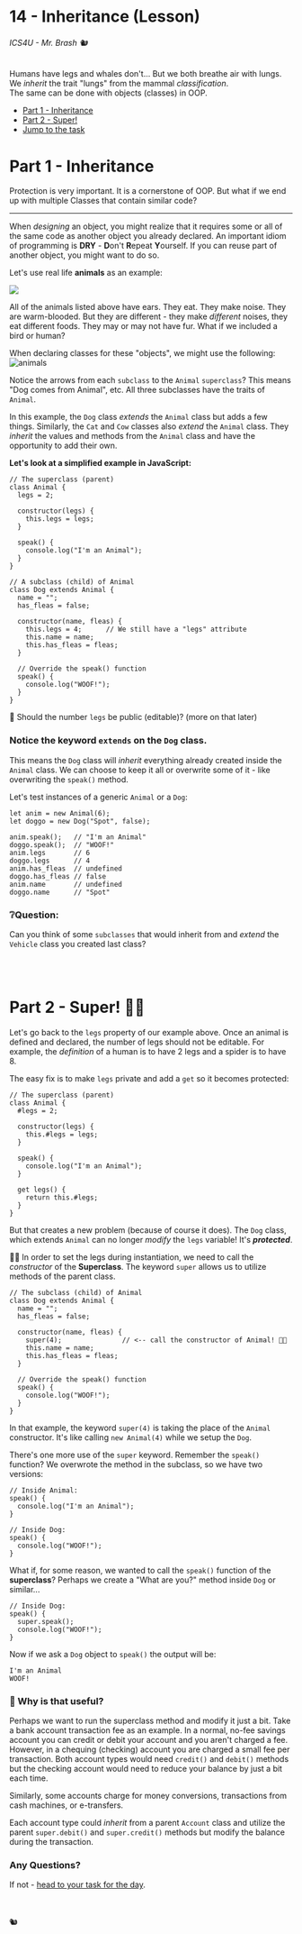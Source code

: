 # 14 - Inheritance (Lesson)

###### ICS4U - Mr. Brash 🐿

Humans have legs and whales don't... But we both breathe air with lungs. We _inherit_ the trait "lungs" from the mammal _classification_.<br>
The same can be done with objects (classes) in OOP.

- [Part 1 - Inheritance](#part-1---inheritance)
- [Part 2 - Super!](#part-2---super-🦸🏻)
- [Jump to the task](TASK.md)


# Part 1 - Inheritance

Protection is very important. It is a cornerstone of OOP. But what if we end up with multiple Classes that contain similar code?

---

When _designing_ an object, you might realize that it requires some or all of the same code as another object you already declared. An important idiom of programming is **DRY** - **D**on't **R**epeat **Y**ourself. If you can reuse part of another object, you might want to do so.

Let's use real life **animals** as an example:

![](assets/inheritance_small.png)

All of the animals listed above have ears. They eat. They make noise. They are warm-blooded. But they are different - they make _different_ noises, they eat different foods. They may or may not have fur. What if we included a bird or human?

When declaring classes for these "objects", we might use the following:
![animals](assets/animals.png)

Notice the arrows from each `subclass` to the `Animal` `superclass`? This means "Dog comes from Animal", etc. All three subclasses have the traits of `Animal`.

In this example, the `Dog` class _extends_ the `Animal` class but adds a few things. Similarly, the `Cat` and `Cow` classes also _extend_ the `Animal` class. They _inherit_ the values and methods from the `Animal` class and have the opportunity to add their own.

**Let's look at a simplified example in JavaScript:**
```JS
// The superclass (parent)
class Animal {
  legs = 2;

  constructor(legs) {
    this.legs = legs;
  }

  speak() {
    console.log("I'm an Animal");
  }
}

// A subclass (child) of Animal
class Dog extends Animal {
  name = "";
  has_fleas = false;

  constructor(name, fleas) {
    this.legs = 4;      // We still have a "legs" attribute
    this.name = name;
    this.has_fleas = fleas;
  }

  // Override the speak() function
  speak() {
    console.log("WOOF!");
  }  
}
```

🤔 Should the number `legs` be public (editable)? (more on that later)

### Notice the keyword `extends` on the `Dog` class.
This means the `Dog` class will _inherit_ everything already created inside the `Animal` class. We can choose to keep it all or overwrite some of it - like overwriting the `speak()` method.

Let's test instances of a generic `Animal` or a `Dog`:
```JS
let anim = new Animal(6);
let doggo = new Dog("Spot", false);

anim.speak();   // "I'm an Animal"
doggo.speak();  // "WOOF!"
anim.legs       // 6
doggo.legs      // 4
anim.has_fleas  // undefined
doggo.has_fleas // false
anim.name       // undefined
doggo.name      // "Spot"
```

### ❔Question:
Can you think of some `subclasses` that would inherit from and _extend_ the `Vehicle` class you created last class?

<br><br>

# Part 2 - Super! 🦸🏻

Let's go back to the `legs` property of our example above. Once an animal is defined and declared, the number of legs should not be editable. For example, the _definition_ of a human is to have 2 legs and a spider is to have 8.

The easy fix is to make `legs` private and add a `get` so it becomes protected:

```JS
// The superclass (parent)
class Animal {
  #legs = 2;

  constructor(legs) {
    this.#legs = legs;
  }

  speak() {
    console.log("I'm an Animal");
  }

  get legs() {
    return this.#legs;
  }
}
```

But that creates a new problem (because of course it does). The `Dog` class, which extends `Animal` can no longer _modify_ the `legs` variable! It's _**protected**_.

🦸🏻 In order to set the legs during instantiation, we need to call the _constructor_ of the **Superclass**. The keyword `super` allows us to utilize methods of the parent class.

```JS
// The subclass (child) of Animal
class Dog extends Animal {
  name = "";
  has_fleas = false;

  constructor(name, fleas) {
    super(4);               // <-- call the constructor of Animal! 🦸🏻
    this.name = name;
    this.has_fleas = fleas;
  }

  // Override the speak() function
  speak() {
    console.log("WOOF!");
  }  
}
```

In that example, the keyword `super(4)` is taking the place of the `Animal` constructor. It's like calling `new Animal(4)` while we setup the `Dog`.

There's one more use of the `super` keyword. Remember the `speak()` function? We overwrote the method in the subclass, so we have two versions:
```JS
// Inside Animal:
speak() {
  console.log("I'm an Animal");
}

// Inside Dog:
speak() {
  console.log("WOOF!");
}
```

What if, for some reason, we wanted to call the `speak()` function of the **superclass**? Perhaps we create a "What are you?" method inside `Dog` or similar... 

```JS
// Inside Dog:
speak() {
  super.speak();
  console.log("WOOF!");
}
```

Now if we ask a `Dog` object to `speak()` the output will be:
```Text
I'm an Animal
WOOF!
```

### 🤔 Why is that useful?
Perhaps we want to run the superclass method and modify it just a bit. Take a bank account transaction fee as an example. In a normal, no-fee savings account you can credit or debit your account and you aren't charged a fee. However, in a chequing (checking) account you are charged a small fee per transaction. Both account types would need `credit()` and `debit()` methods but the checking account would need to reduce your balance by just a bit each time.

Similarly, some accounts charge for money conversions, transactions from cash machines, or e-transfers.

Each account type could _inherit_ from a parent `Account` class and utilize the parent `super.debit()` and `super.credit()` methods but modify the balance during the transaction.

### Any Questions?

If not - [head to your task for the day](TASK.md).

<br>
<br>
🐿️
